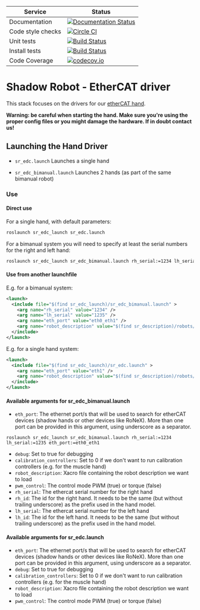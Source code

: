 |     Service       |  Status  |
| ----------------- | -------- |
| Documentation     | [![Documentation Status](https://readthedocs.org/projects/shadow-robot-ethercat-driver/badge/?version=latest)](https://readthedocs.org/projects/shadow-robot-ethercat-driver/?badge=latest) |
| Code style checks | [![Circle CI](https://circleci.com/gh/shadow-robot/sr-interface-ethercat.svg?style=shield)](https://circleci.com/gh/shadow-robot/sr-interface-ethercat) |
| Unit tests        | [![Build Status](https://img.shields.io/shippable/55e02cb71895ca44741090de.svg)](https://app.shippable.com/projects/55e02cb71895ca44741090de) |
| Install tests     | [![Build Status](https://semaphoreci.com/api/v1/projects/c0557341-a994-4b1d-84c5-7b79ce6dbce9/525136/shields_badge.svg)](https://semaphoreci.com/shadow-robot/sr-interface-ethercat) |
| Code Coverage     | [![codecov.io](https://img.shields.io/codecov/c/github/shadow-robot/sr-interface-ethercat/indigo-devel.svg)](http://codecov.io/github/shadow-robot/sr-interface-ethercat?branch=indigo-devel) |

# Shadow Robot - EtherCAT driver

This stack focuses on the drivers for our [etherCAT hand](http://www.shadowrobot.com/products/).

**Warning: be careful when starting the hand. Make sure you're using the proper config files or you might damage the hardware. If in doubt contact us!**

## Launching the Hand Driver

- `sr_edc.launch` Launches a single hand

- `sr_edc_bimanual.launch` Launches 2 hands (as part of the same bimanual robot)


### Use

#### Direct use

For a single hand, with default parameters:

```bash
roslaunch sr_edc_launch sr_edc.launch
```

For a bimanual system you will need to specify at least the serial numbers for the right and left hand:

```bash
roslaunch sr_edc_launch sr_edc_bimanual.launch rh_serial:=1234 lh_serial:=1235
```

#### Use from another launchfile

E.g. for a bimanual system:

```xml
<launch>
  <include file="$(find sr_edc_launch)/sr_edc_bimanual.launch" >
    <arg name="rh_serial" value="1234" />
    <arg name="lh_serial" value="1235" />
    <arg name="eth_port" value="eth0_eth1" />
    <arg name="robot_description" value="$(find sr_description)/robots/bimanual_shadowhand_motor.urdf.xacro" />
  </include>
</launch>
```

E.g. for a single hand system:

```xml
<launch>
  <include file="$(find sr_edc_launch)/sr_edc.launch" >
    <arg name="eth_port" value="eth1" />
    <arg name="robot_description" value="$(find sr_description)/robots/shadowhand_motor_biotac.urdf.xacro" />
  </include>
</launch>
```

#### Available arguments for sr_edc_bimanual.launch

- `eth_port`: The ethernet port/s that will be used to search for etherCAT devices (shadow hands or other devices like RoNeX). More than one port can be provided in this argument, using underscore as a separator.

```
roslaunch sr_edc_launch sr_edc_bimanual.launch rh_serial:=1234 lh_serial:=1235 eth_port:=eth0_eth1
```

- `debug`: Set to true for debugging
- `calibration_controllers`: Set to 0 if we don't want to run calibration controllers (e.g. for the muscle hand)
- `robot_description`: Xacro file containing the robot description we want to load
- `pwm_control`: The control mode PWM (true) or torque (false)
- `rh_serial`: The ethercat serial number for the right hand
- `rh_id`: The id for the right hand. It needs to be the same (but without trailing underscore) as the prefix used in the hand model.
- `lh_serial`: The ethercat serial number for the left hand
- `lh_id`: The id for the left hand. It needs to be the same (but without trailing underscore) as the prefix used in the hand model.

#### Available arguments for sr_edc.launch

- `eth_port`: The ethernet port/s that will be used to search for etherCAT devices (shadow hands or other devices like RoNeX). More than one port can be provided in this argument, using underscore as a separator.
- `debug`: Set to true for debugging
- `calibration_controllers`: Set to 0 if we don't want to run calibration controllers (e.g. for the muscle hand)
- `robot_description`: Xacro file containing the robot description we want to load
- `pwm_control`: The control mode PWM (true) or torque (false)
